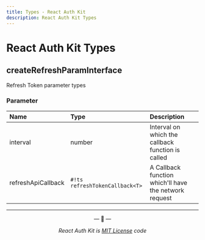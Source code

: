 ```yaml
---
title: Types - React Auth Kit
description: React Auth Kit Types
---
```


# React Auth Kit Types

<div data-ea-publisher="authkitarkadipme" data-ea-type="text" data-ea-keywords="web|react|javascript|python|database|node|mongo" id="ref_types"></div>


## createRefreshParamInterface

Refresh Token parameter types

### Parameter

| Name | Type | Description |
| :--- | :--- | :---------- |
| interval | number | Interval on which the callback function is called |
| refreshApiCallback | `#!ts refreshTokenCallback<T>` | A Callback function which'll have the network request |


---

<p align="center">&mdash; 🔑  &mdash;</p>
<p align="center"><i>React Auth Kit is <a href="https://github.com/react-auth-kit/react-auth-kit/blob/master/LICENSE">MIT License</a> code</i></p>
